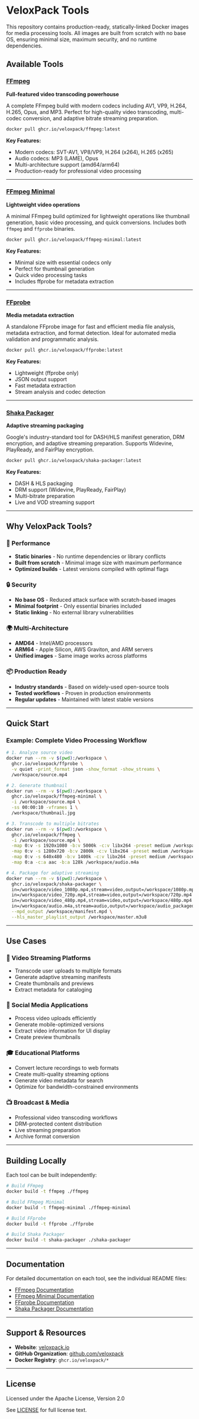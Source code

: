 # VeloxPack Tools

This repository contains production-ready, statically-linked Docker images for media processing tools. All images are built from scratch with no base OS, ensuring minimal size, maximum security, and no runtime dependencies.

## Available Tools

### [FFmpeg](./ffmpeg)
**Full-featured video transcoding powerhouse**

A complete FFmpeg build with modern codecs including AV1, VP9, H.264, H.265, Opus, and MP3. Perfect for high-quality video transcoding, multi-codec conversion, and adaptive bitrate streaming preparation.

```bash
docker pull ghcr.io/veloxpack/ffmpeg:latest
```

**Key Features:**
- Modern codecs: SVT-AV1, VP8/VP9, H.264 (x264), H.265 (x265)
- Audio codecs: MP3 (LAME), Opus
- Multi-architecture support (amd64/arm64)
- Production-ready for professional video processing

---

### [FFmpeg Minimal](./ffmpeg-minimal)
**Lightweight video operations**

A minimal FFmpeg build optimized for lightweight operations like thumbnail generation, basic video processing, and quick conversions. Includes both `ffmpeg` and `ffprobe` binaries.

```bash
docker pull ghcr.io/veloxpack/ffmpeg-minimal:latest
```

**Key Features:**
- Minimal size with essential codecs only
- Perfect for thumbnail generation
- Quick video processing tasks
- Includes ffprobe for metadata extraction

---

### [FFprobe](./ffprobe)
**Media metadata extraction**

A standalone FFprobe image for fast and efficient media file analysis, metadata extraction, and format detection. Ideal for automated media validation and programmatic analysis.

```bash
docker pull ghcr.io/veloxpack/ffprobe:latest
```

**Key Features:**
- Lightweight (ffprobe only)
- JSON output support
- Fast metadata extraction
- Stream analysis and codec detection

---

### [Shaka Packager](./shaka-packager)
**Adaptive streaming packaging**

Google's industry-standard tool for DASH/HLS manifest generation, DRM encryption, and adaptive streaming preparation. Supports Widevine, PlayReady, and FairPlay encryption.

```bash
docker pull ghcr.io/veloxpack/shaka-packager:latest
```

**Key Features:**
- DASH & HLS packaging
- DRM support (Widevine, PlayReady, FairPlay)
- Multi-bitrate preparation
- Live and VOD streaming support

---

## Why VeloxPack Tools?

### 🚀 Performance
- **Static binaries** - No runtime dependencies or library conflicts
- **Built from scratch** - Minimal image size with maximum performance
- **Optimized builds** - Latest versions compiled with optimal flags

### 🔒 Security
- **No base OS** - Reduced attack surface with scratch-based images
- **Minimal footprint** - Only essential binaries included
- **Static linking** - No external library vulnerabilities

### 🌍 Multi-Architecture
- **AMD64** - Intel/AMD processors
- **ARM64** - Apple Silicon, AWS Graviton, and ARM servers
- **Unified images** - Same image works across platforms

### 📦 Production Ready
- **Industry standards** - Based on widely-used open-source tools
- **Tested workflows** - Proven in production environments
- **Regular updates** - Maintained with latest stable versions

---

## Quick Start

### Example: Complete Video Processing Workflow

```bash
# 1. Analyze source video
docker run --rm -v $(pwd):/workspace \
  ghcr.io/veloxpack/ffprobe \
  -v quiet -print_format json -show_format -show_streams \
  /workspace/source.mp4

# 2. Generate thumbnail
docker run --rm -v $(pwd):/workspace \
  ghcr.io/veloxpack/ffmpeg-minimal \
  -i /workspace/source.mp4 \
  -ss 00:00:10 -vframes 1 \
  /workspace/thumbnail.jpg

# 3. Transcode to multiple bitrates
docker run --rm -v $(pwd):/workspace \
  ghcr.io/veloxpack/ffmpeg \
  -i /workspace/source.mp4 \
  -map 0:v -s 1920x1080 -b:v 5000k -c:v libx264 -preset medium /workspace/video_1080p.mp4 \
  -map 0:v -s 1280x720 -b:v 2800k -c:v libx264 -preset medium /workspace/video_720p.mp4 \
  -map 0:v -s 640x480 -b:v 1400k -c:v libx264 -preset medium /workspace/video_480p.mp4 \
  -map 0:a -c:a aac -b:a 128k /workspace/audio.m4a

# 4. Package for adaptive streaming
docker run --rm -v $(pwd):/workspace \
  ghcr.io/veloxpack/shaka-packager \
  in=/workspace/video_1080p.mp4,stream=video,output=/workspace/1080p.mp4 \
  in=/workspace/video_720p.mp4,stream=video,output=/workspace/720p.mp4 \
  in=/workspace/video_480p.mp4,stream=video,output=/workspace/480p.mp4 \
  in=/workspace/audio.m4a,stream=audio,output=/workspace/audio_packaged.m4a \
  --mpd_output /workspace/manifest.mpd \
  --hls_master_playlist_output /workspace/master.m3u8
```

---

## Use Cases

### 🎥 Video Streaming Platforms
- Transcode user uploads to multiple formats
- Generate adaptive streaming manifests
- Create thumbnails and previews
- Extract metadata for cataloging

### 📱 Social Media Applications
- Process video uploads efficiently
- Generate mobile-optimized versions
- Extract video information for UI display
- Create preview thumbnails

### 🎓 Educational Platforms
- Convert lecture recordings to web formats
- Create multi-quality streaming options
- Generate video metadata for search
- Optimize for bandwidth-constrained environments

### 📺 Broadcast & Media
- Professional video transcoding workflows
- DRM-protected content distribution
- Live streaming preparation
- Archive format conversion

---

## Building Locally

Each tool can be built independently:

```bash
# Build FFmpeg
docker build -t ffmpeg ./ffmpeg

# Build FFmpeg Minimal
docker build -t ffmpeg-minimal ./ffmpeg-minimal

# Build FFprobe
docker build -t ffprobe ./ffprobe

# Build Shaka Packager
docker build -t shaka-packager ./shaka-packager
```

---

## Documentation

For detailed documentation on each tool, see the individual README files:

- [FFmpeg Documentation](./ffmpeg/README.md)
- [FFmpeg Minimal Documentation](./ffmpeg-minimal/README.md)
- [FFprobe Documentation](./ffprobe/README.md)
- [Shaka Packager Documentation](./shaka-packager/README.md)

---

## Support & Resources

- **Website**: [veloxpack.io](https://veloxpack.io)
- **GitHub Organization**: [github.com/veloxpack](https://github.com/veloxpack)
- **Docker Registry**: `ghcr.io/veloxpack/*`

---

## License

Licensed under the Apache License, Version 2.0

See [LICENSE](./LICENSE) for full license text.
